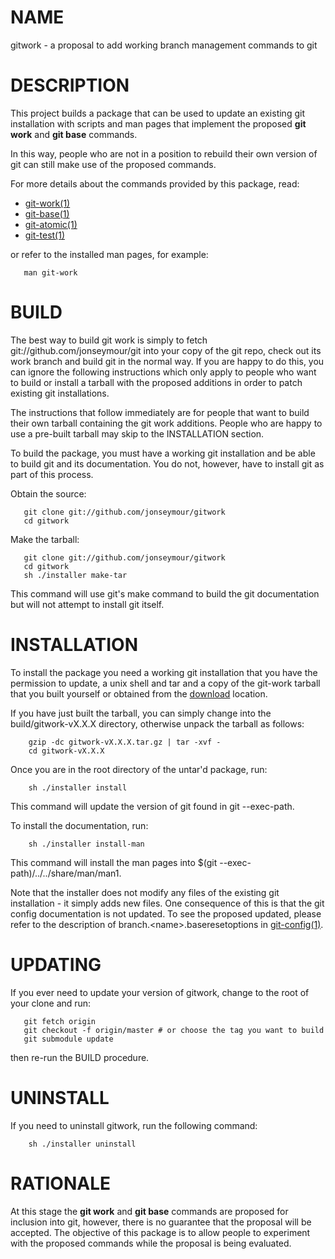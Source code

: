 NAME
====
gitwork - a proposal to add working branch management commands to git

DESCRIPTION
===========
This project builds a package that can be used to update an existing git installation with scripts
and man pages that implement the proposed **git work** and **git base** commands.

In this way, people who are not in a position to rebuild their own version of git can still
make use of the proposed commands.

For more details about the commands provided by this package, read:
<ul>
<li><a href="https://jonseymour.s3.amazonaws.com/git-work.html" target="browse">git-work(1)</a></li>
<li><a href="https://jonseymour.s3.amazonaws.com/git-base.html" target="browse">git-base(1)</a></li>
<li><a href="https://jonseymour.s3.amazonaws.com/git-atomic.html" target="browse">git-atomic(1)</a></li>
<li><a href="https://jonseymour.s3.amazonaws.com/git-test.html" target="browse">git-test(1)</a></li>
</ul>
or refer to the installed man pages, for example:

       man git-work

BUILD
=====
The best way to build git work is simply to fetch git://github.com/jonseymour/git into your
copy of the git repo, check out its work branch and build git in the normal way. If you are happy 
to do this, you can ignore the following instructions which only apply to people who want to build
or install a tarball with the proposed additions in order to patch existing git installations.

The instructions that follow immediately are for people that want to build their own tarball containing
the git work additions. People who are happy to use a pre-built tarball may skip to the INSTALLATION section.

To build the package, you must have a working git installation and be able to build git
and its documentation. You do not, however, have to install git as part of this process.

Obtain the source:

       git clone git://github.com/jonseymour/gitwork
       cd gitwork

Make the tarball:

       git clone git://github.com/jonseymour/gitwork
       cd gitwork
       sh ./installer make-tar

This command will use git's make command to build the git documentation but
will not attempt to install git itself.

INSTALLATION
============
To install the package you need a working git installation that you have the
permission to update, a unix shell and tar and a copy of the git-work tarball
that you built yourself or obtained from the <a href="https://github.com/jonseymour/gitwork/archives/master">download</a>
location.

If you have just built the tarball, you can simply change into the
build/gitwork-vX.X.X directory, otherwise unpack the tarball
as follows:

        gzip -dc gitwork-vX.X.X.tar.gz | tar -xvf -
        cd gitwork-vX.X.X

Once you are in the root directory of the untar'd package, run:

        sh ./installer install

This command will update the version of git found in git --exec-path.

To install the documentation, run:

        sh ./installer install-man

This command will install the man pages into $(git --exec-path)/../../share/man/man1.

Note that the installer does not modify any files of the existing git installation - it simply
adds new files. One consequence of this is that the git config documentation is not updated. To
see the proposed updated, please refer to the description of branch.&lt;name&gt;.baseresetoptions
in [git-config(1)](https://jonseymour.s3.amazonaws.com/git-config.html).

UPDATING
========
If you ever need to update your version of gitwork, change to
the root of your clone and run:

       git fetch origin
       git checkout -f origin/master # or choose the tag you want to build
       git submodule update

then re-run the BUILD procedure.

UNINSTALL
=========
If you need to uninstall gitwork, run the following command:

        sh ./installer uninstall

RATIONALE
=========
At this stage the **git work** and **git base** commands are proposed for inclusion
into git, however, there is no guarantee that the proposal will be accepted. The
objective of this package is to allow people to experiment with the proposed
commands while the proposal is being evaluated.
